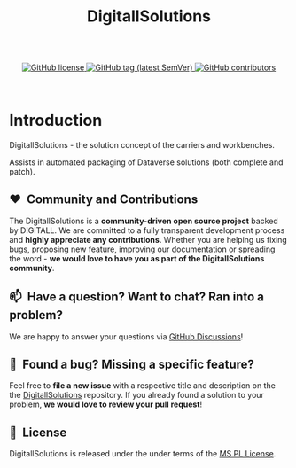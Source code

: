 <h1 align="center"> DigitallSolutions </h1> <br>

<br/>
<p align="center">
    <a href="LICENSE" target="_blank">
        <img src="https://img.shields.io/github/license/DIGITALLNature/DigitallSolutions.svg" alt="GitHub license">
    </a>
    </a>
    <a href="https://github.com/DIGITALLNature/DigitallSolutions/releases" target="_blank">
        <img src="https://img.shields.io/github/tag/DIGITALLNature/DigitallSolutions.svg" alt="GitHub tag (latest SemVer)">
    </a>
    <a href="https://github.com/DIGITALLNature/DigitallSolutions/graphs/contributors" target="_blank">
        <img src="https://img.shields.io/github/contributors-anon/DIGITALLNature/DigitallSolutions.svg" alt="GitHub contributors">
    </a>
</p>
<br/>

# Introduction 
DigitallSolutions - the solution concept of the carriers and workbenches.

Assists in automated packaging of Dataverse solutions (both complete and patch).


## ❤️&nbsp; Community and Contributions

The DigitallSolutions is a **community-driven open source project** backed by DIGITALL. We are committed to a fully transparent development process and **highly appreciate any contributions**. Whether you are helping us fixing bugs, proposing new feature, improving our documentation or spreading the word - **we would love to have you as part of the DigitallSolutions community**.


## 📫&nbsp; Have a question? Want to chat? Ran into a problem?

We are happy to answer your questions via [GitHub Discussions](https://github.com/DIGITALLNature/DigitallPower/discussions)!


## 🤝&nbsp; Found a bug? Missing a specific feature?

Feel free to **file a new issue** with a respective title and description on the the [DigitallSolutions](https://github.com/DIGITALLNature/DigitallSolutions/issues) repository. If you already found a solution to your problem, **we would love to review your pull request**!


## 📘&nbsp; License

DigitallSolutions is released under the under terms of the [MS PL License](LICENSE).